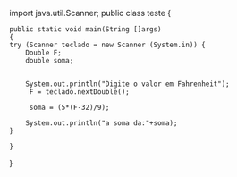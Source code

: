 import java.util.Scanner;
public class teste {

    public static void main(String []args)
    {
    try (Scanner teclado = new Scanner (System.in)) {
        Double F;
        double soma;


        System.out.println("Digite o valor em Fahrenheit");
         F = teclado.nextDouble();

         soma = (5*(F-32)/9);

        System.out.println("a soma da:"+soma);
    }
   
    }
 

}
